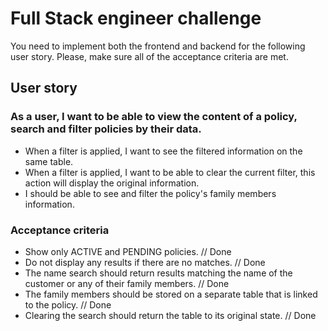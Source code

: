 # Full Stack engineer challenge

You need to implement both the frontend and backend for the following user story. Please, make sure all of the acceptance criteria are met.

## User story

### As a user, I want to be able to view the content of a policy, search and filter policies by their data.

- When a filter is applied, I want to see the filtered information on the same table.
- When a filter is applied, I want to be able to clear the current filter, this action will display the original information.
- I should be able to see and filter the policy's family members information.

### Acceptance criteria

- Show only ACTIVE and PENDING policies. // Done
- Do not display any results if there are no matches. // Done
- The name search should return results matching the name of the customer or any of their family members. // Done
- The family members should be stored on a separate table that is linked to the policy. // Done
- Clearing the search should return the table to its original state. // Done
